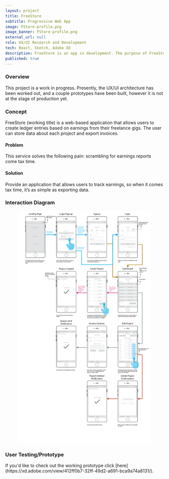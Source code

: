```yaml
---
layout: project
title: FreeStore
subtitle: Progressive Web App
image: FStore-profile.png
image_banner: FStore-profile.png
external_url: null
role: UX/UI Research and Development
tech: React, Sketch, Adobe XD
description: FreeStore is an app in development. The purpose of FreeStore is to offer part-time freelancers and students a place to manage their expenses and earnings.
published: true
---
```

### Overview
This project is a work in progress. Presently, the UX/UI architecture has been worked out, and a couple prototypes have been built, however it is not at the stage of production yet.

### Concept
FreeStore (working title) is a web-based application that allows users to create ledger entries based on earnings from their freelance gigs. The user can store data about each project and export invoices.

#### Problem
This service solves the following pain: scrambling for earnings reports come tax time.

#### Solution
Provide an application that allows users to track earnings, so when it comes tax time, it’s as simple as exporting data.

### Interaction Diagram

<figure class="img-wrapper">
    <img src="/images/FStore/IntDiagram-01.png" class="img--centered" alt="Interaction diagram for an app">
</figure>

### User Testing/Prototype
<!--Below is a video of a user testing the prototype.--> If you'd like to check out the working prototype click [here](https://xd.adobe.com/view/412ff0b7-32ff-49d2-a691-bca9a74a8131/).

